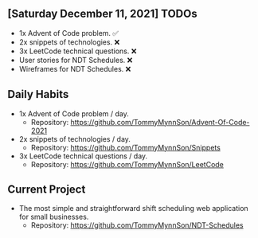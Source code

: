 ## [Saturday December 11, 2021] TODOs
- 1x Advent of Code problem. :white_check_mark:
- 2x snippets of technologies. :x:
- 3x LeetCode technical questions. :x:
- User stories for NDT Schedules. :x:
- Wireframes for NDT Schedules. :x:

## Daily Habits
- 1x Advent of Code problem / day.
  - Repository: https://github.com/TommyMynnSon/Advent-Of-Code-2021
- 2x snippets of technologies / day.
  - Repository: https://github.com/TommyMynnSon/Snippets
- 3x LeetCode technical questions / day.
  - Repository: https://github.com/TommyMynnSon/LeetCode

## Current Project
- The most simple and straightforward shift scheduling web application for small businesses.
  - Repository: https://github.com/TommyMynnSon/NDT-Schedules
